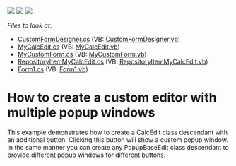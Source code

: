 <!-- default badges list -->
![](https://img.shields.io/endpoint?url=https://codecentral.devexpress.com/api/v1/VersionRange/128619559/13.1.4%2B)
[![](https://img.shields.io/badge/Open_in_DevExpress_Support_Center-FF7200?style=flat-square&logo=DevExpress&logoColor=white)](https://supportcenter.devexpress.com/ticket/details/E2662)
[![](https://img.shields.io/badge/📖_How_to_use_DevExpress_Examples-e9f6fc?style=flat-square)](https://docs.devexpress.com/GeneralInformation/403183)
<!-- default badges end -->
<!-- default file list -->
*Files to look at*:

* [CustomFormDesigner.cs](./CS/Custom%20editor/CustomFormDesigner.cs) (VB: [CustomFormDesigner.vb](./VB/Custom%20editor/CustomFormDesigner.vb))
* [MyCalcEdit.cs](./CS/Custom%20editor/MyCalcEdit.cs) (VB: [MyCalcEdit.vb](./VB/Custom%20editor/MyCalcEdit.vb))
* [MyCustomForm.cs](./CS/Custom%20editor/MyCustomForm.cs) (VB: [MyCustomForm.vb](./VB/Custom%20editor/MyCustomForm.vb))
* [RepositoryItemMyCalcEdit.cs](./CS/Custom%20editor/RepositoryItemMyCalcEdit.cs) (VB: [RepositoryItemMyCalcEdit.vb](./VB/Custom%20editor/RepositoryItemMyCalcEdit.vb))
* [Form1.cs](./CS/Form1.cs) (VB: [Form1.vb](./VB/Form1.vb))
<!-- default file list end -->
# How to create a custom editor with multiple popup windows


<p>This example demonstrates how to create a CalcEdit class descendant with an additional button. Clicking this button will show a custom popup window.<br />
In the same manner you can create any PopupBaseEdit class descendant to provide different popup windows for different buttons.</p>

<br/>


